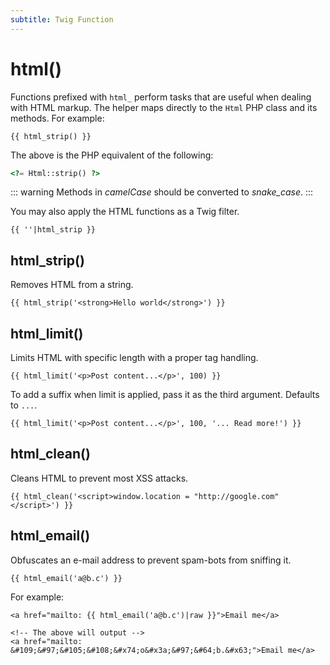 ```yaml
---
subtitle: Twig Function
---
```

# html()

Functions prefixed with `html_` perform tasks that are useful when dealing with HTML markup. The helper maps directly to the `Html` PHP class and its methods. For example:

```twig
{{ html_strip() }}
```

The above is the PHP equivalent of the following:

```php
<?= Html::strip() ?>
```

::: warning
Methods in *camelCase* should be converted to *snake_case*.
:::

You may also apply the HTML functions as a Twig filter.

```twig
{{ ''|html_strip }}
```

## html_strip()

Removes HTML from a string.

```twig
{{ html_strip('<strong>Hello world</strong>') }}
```

## html_limit()

Limits HTML with specific length with a proper tag handling.

```twig
{{ html_limit('<p>Post content...</p>', 100) }}
```

To add a suffix when limit is applied, pass it as the third argument. Defaults to `...`.

```twig
{{ html_limit('<p>Post content...</p>', 100, '... Read more!') }}
```

## html_clean()

Cleans HTML to prevent most XSS attacks.

```twig
{{ html_clean('<script>window.location = "http://google.com"</script>') }}
```

## html_email()

Obfuscates an e-mail address to prevent spam-bots from sniffing it.

```twig
{{ html_email('a@b.c') }}
```

For example:

```twig
<a href="mailto: {{ html_email('a@b.c')|raw }}">Email me</a>

<!-- The above will output -->
<a href="mailto: &#109;&#97;&#105;&#108;&#x74;o&#x3a;&#97;&#64;b.&#x63;">Email me</a>
```
